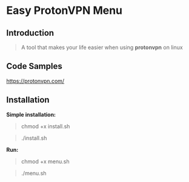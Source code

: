 # Easy ProtonVPN Menu 

## Introduction

>A tool that makes your life easier when using **protonvpn** on linux

## Code Samples

https://protonvpn.com/


## Installation

 **__Simple installation:__**
> chmod +x install.sh

> ./install.sh

**__Run:__**
> chmod +x menu.sh

> ./menu.sh
